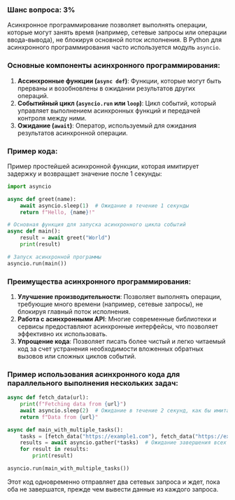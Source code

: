 ### Шанс вопроса: 3%

Асинхронное программирование позволяет выполнять операции, которые могут занять время (например, сетевые запросы или операции ввода-вывода), не блокируя основной поток исполнения. В Python для асинхронного программирования часто используется модуль `asyncio`.

### Основные компоненты асинхронного программирования:
1. **Ассинхронные функции (`async def`)**: Функции, которые могут быть прерваны и возобновлены в ожидании результатов других операций.
2. **Событийный цикл (`asyncio.run` или `loop`)**: Цикл событий, который управляет выполнением асинхронных функций и передачей контроля между ними.
3. **Ожидание (`await`)**: Оператор, используемый для ожидания результатов асинхронной операции.

### Пример кода:
Пример простейшей асинхронной функции, которая имитирует задержку и возвращает значение после 1 секунды:
```python
import asyncio

async def greet(name):
    await asyncio.sleep(1)  # Ожидание в течение 1 секунды
    return f"Hello, {name}!"

# Основная функция для запуска асинхронного цикла событий
async def main():
    result = await greet("World")
    print(result)

# Запуск асинхронной программы
asyncio.run(main())
```

### Преимущества асинхронного программирования:
1. **Улучшение производительности**: Позволяет выполнять операции, требующие много времени (например, сетевые запросы), не блокируя главный поток исполнения.
2. **Работа с асинхронными API**: Многие современные библиотеки и сервисы предоставляют асинхронные интерфейсы, что позволяет эффективно их использовать.
3. **Упрощение кода**: Позволяет писать более чистый и легко читаемый код за счет устранения необходимости вложенных обратных вызовов или сложных циклов событий.

### Пример использования асинхронного кода для параллельного выполнения нескольких задач:
```python
async def fetch_data(url):
    print(f"Fetching data from {url}")
    await asyncio.sleep(2)  # Ожидание в течение 2 секунд, как бы имитация сетевого запроса
    return f"Data from {url}"

async def main_with_multiple_tasks():
    tasks = [fetch_data("https://example1.com"), fetch_data("https://example2.com")]
    results = await asyncio.gather(*tasks)  # Ожидание завершения всех задач
    for result in results:
        print(result)

asyncio.run(main_with_multiple_tasks())
```

Этот код одновременно отправляет два сетевых запроса и ждет, пока оба не завершатся, прежде чем вывести данные из каждого запроса.